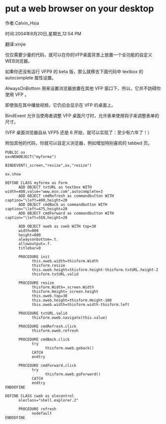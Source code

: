 # put a web browser on your desktop

作者:Calvin_Hsia

时间:2004年8月20日,星期五,12:54 PM

翻译:xinjie

 
仅仅需要少量的代码，就可以在你的VFP桌面背景上放置一个全功能的自定义WEB浏览器。 

如果你还没有运行 VFP9 的 beta 版，那么就移去下面代码中 textbox 的 autocomplete 属性设置。 

AlwaysOnBottom 用来设置浏览器放置在其他 VFP 窗口下，所以，它并不妨碍你使用 VFP 。 

即使我在其中播放视频，它仍旧会显示在 VFP 的桌面上。

BindEvent 允许当使用者调整 VFP 桌面尺寸时，允许表单使用钩子来调整表单的尺寸。 

(VFP 桌面浏览器自从 VFP5 还是 6 开始，就可以实现了：至少有六年了！）

 附加其他的代码，你就可以自定义浏览器，例如增加特别喜欢的 tabbed 页。 
 
```foxpro
PUBLIC ox
ox=NEWOBJECT("myformx")

BINDEVENT(_screen,"resize",ox,"resize")

ox.show

DEFINE CLASS myformx as Form
      ADD OBJECT txtURL as textbox WITH width=400,value="www.msn.com",autocomplete=3
      ADD OBJECT cmdRefresh as commandbutton WITH caption="\left=400,height=20
      ADD OBJECT cmdBack as commandbutton WITH caption="\left=475,height=20
      ADD OBJECT cmdForward as commandbutton WITH caption="\left=550,height=20

      ADD OBJECT oweb as cweb WITH top=30
      width=800
      height=800
      alwaysonbottom=.t.
      allowoutput=.f.
      titlebar=0

      PROCEDURE init
            this.oweb.width=thisform.Width
            thisform.resize
            this.oweb.height=thisform.height-thisform.txtURL.height-2
            thisform.txtURL.valid

      PROCEDURE resize
            thisform.Width=_screen.Width
            thisform.Height=_screen.height
            this.oweb.top=30
            this.oweb.height=thisform.Height-100
            this.oweb.width=thisform.width-thisform.left

      PROCEDURE txtURL.valid
            thisform.oweb.navigate(this.value)

      PROCEDURE cmdRefresh.click
            thisform.oweb.refresh

      PROCEDURE cmdBack.click
            try
                  thisform.oweb.goback()
            CATCH
            endtry

      PROCEDURE cmdForward.click
            try
                  thisform.oweb.goForward()
            CATCH
            endtry
ENDDEFINE

DEFINE CLASS cweb as olecontrol
      oleclass="shell.explorer.2"
      
      PROCEDURE refresh
            nodefault
ENDDEFINE 
```
